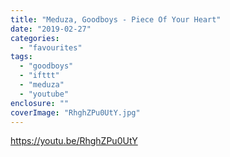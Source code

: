 ```yaml
---
title: "Meduza, Goodboys - Piece Of Your Heart"
date: "2019-02-27"
categories: 
  - "favourites"
tags: 
  - "goodboys"
  - "ifttt"
  - "meduza"
  - "youtube"
enclosure: ""
coverImage: "RhghZPu0UtY.jpg"
---
```


https://youtu.be/RhghZPu0UtY
